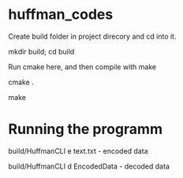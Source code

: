# huffman_codes
Create build folder in project direcory and cd into it.

mkdir build; cd build


Run cmake here, and then compile with make

cmake .

make

# Running the programm

build/HuffmanCLI e text.txt - encoded data


build/HuffmanCLI d EncodedData - decoded data
